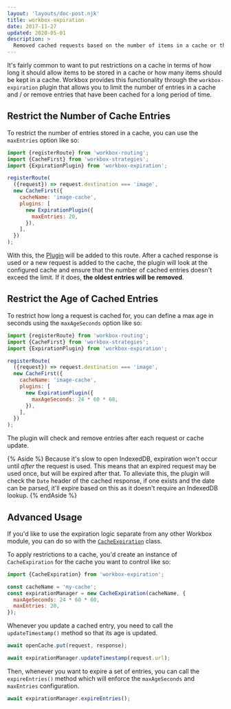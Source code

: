 ```yaml
---
layout: 'layouts/doc-post.njk'
title: workbox-expiration
date: 2017-11-27
updated: 2020-05-01
description: >
  Removed cached requests based on the number of items in a cache or the age of the cached request.
---
```


It's fairly common to want to put restrictions on a cache in terms of how long
it should allow items to be stored in a cache or how many items should be kept
in a cache. Workbox provides this functionality through the
`workbox-expiration` plugin that allows you to limit the number of
entries in a cache and / or remove entries that have been cached for a long
period of time.

## Restrict the Number of Cache Entries

To restrict the number of entries stored in a cache, you can use the
`maxEntries` option like so:

```js
import {registerRoute} from 'workbox-routing';
import {CacheFirst} from 'workbox-strategies';
import {ExpirationPlugin} from 'workbox-expiration';

registerRoute(
  ({request}) => request.destination === 'image',
  new CacheFirst({
    cacheName: 'image-cache',
    plugins: [
      new ExpirationPlugin({
        maxEntries: 20,
      }),
    ],
  })
);
```

With this, the
[Plugin](/docs/workbox/reference/workbox-expiration/#type-ExpirationPlugin)
will be added to this route. After a cached response is used or a new request
is added to the cache, the plugin will look at the configured cache and ensure
that the number of cached entries doesn't exceed the limit. If it does,
**the oldest entries will be removed**.

## Restrict the Age of Cached Entries

To restrict how long a request is cached for, you can define a max age in
seconds using the `maxAgeSeconds` option like so:

```js
import {registerRoute} from 'workbox-routing';
import {CacheFirst} from 'workbox-strategies';
import {ExpirationPlugin} from 'workbox-expiration';

registerRoute(
  ({request}) => request.destination === 'image',
  new CacheFirst({
    cacheName: 'image-cache',
    plugins: [
      new ExpirationPlugin({
        maxAgeSeconds: 24 * 60 * 60,
      }),
    ],
  })
);
```

The plugin will check and remove entries after each request or cache update.

{% Aside %}
Because it's slow to open IndexedDB, expiration won't occur until _after_ the
request is used. This means that an expired request may be used once, but will
be expired after that. To alleviate this, the plugin will check the `Date`
header of the cached response, if one exists and the date can be parsed, it'll
expire based on this as it doesn't require an IndexedDB lookup.
{% endAside %}

## Advanced Usage

If you'd like to use the expiration logic separate from any other Workbox
module, you can do so with the
[`CacheExpiration`](/docs/workbox/reference/workbox-expiration/#type-CacheExpiration)
class.

To apply restrictions to a cache, you'd create an instance of `CacheExpiration`
for the cache you want to control like so:

```js
import {CacheExpiration} from 'workbox-expiration';

const cacheName = 'my-cache';
const expirationManager = new CacheExpiration(cacheName, {
  maxAgeSeconds: 24 * 60 * 60,
  maxEntries: 20,
});
```

Whenever you update a cached entry, you need to call the `updateTimestamp()`
method so that its age is updated.

```js
await openCache.put(request, response);

await expirationManager.updateTimestamp(request.url);
```

Then, whenever you want to expire a set of entries, you can call the
`expireEntries()` method which will enforce the `maxAgeSeconds` and
`maxEntries` configuration.

```js
await expirationManager.expireEntries();
```

